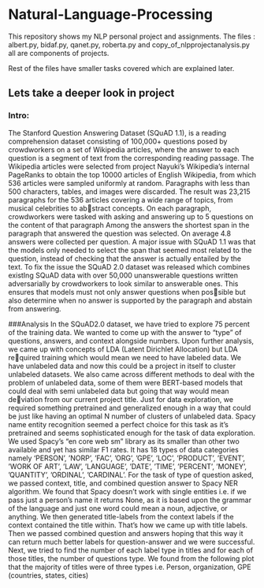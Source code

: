# Natural-Language-Processing

This repository shows my NLP personal project and assignments. 
The files : albert.py, bidaf.py, qanet.py, roberta.py and copy_of_nlpprojectanalysis.py all are components of projects.

Rest of the files have smaller tasks covered which are explained later.

## Lets take a deeper look in project

### Intro:
The Stanford Question Answering Dataset (SQuAD 1.1),
is a reading comprehension dataset consisting of 100,000+
questions posed by crowdworkers on a set of Wikipedia articles, where the answer to each question is a segment of text
from the corresponding reading passage.
The Wikipedia articles were selected from project
Nayuki’s Wikipedia’s internal PageRanks to obtain the top
10000 articles of English Wikipedia, from which 536 articles were sampled uniformly at random. Paragraphs with
less than 500 characters, tables, and images were discarded.
The result was 23,215 paragraphs for the 536 articles covering a wide range of topics, from musical celebrities to abstract concepts.
On each paragraph, crowdworkers were tasked with asking and answering up to 5 questions on the content of that
paragraph Among the answers the shortest span in the paragraph that answered the question was selected. On average
4.8 answers were collected per question.
A major issue with SQuAD 1.1 was that the models only
needed to select the span that seemed most related to the
question, instead of checking that the answer is actually entailed by the text. To fix the issue the SQuAD 2.0 dataset
was released which combines existIng SQuAD data with
over 50,000 unanswerable questions written adversarially by
crowdworkers to look similar to answerable ones. This ensures that models must not only answer questions when possible but also determine when no answer is supported by the
paragraph and abstain from answering.

###Analysis
In the SQuAD2.0 dataset, we have tried to explore 75 percent of the training data. We wanted to come up with the
answer to “type” of questions, answers, and context alongside numbers. Upon further analysis, we came up with concepts of LDA (Latent Dirichlet Allocation) but LDA required training which would mean we need to have labeled
data. We have unlabeled data and now this could be a project
in itself to cluster unlabeled datasets. We also came across
different methods to deal with the problem of unlabeled data,
some of them were BERT-based models that could deal with
semi unlabeled data but going that way would mean deviation from our current project title. Just for data exploration, we required something pretrained and generalized
enough in a way that could be just like having an optimal
N number of clusters of unlabeled data. Spacy name entity
recognition seemed a perfect choice for this task as it’s pretrained and seems sophisticated enough for the task of data
exploration. We used Spacy’s “en core web sm” library as
its smaller than other two available and yet has similar F1
rates. It has 18 types of data categories namely ‘PERSON’,
’NORP’, ’FAC’, ’ORG’, ’GPE’, ’LOC’, ’PRODUCT’,
’EVENT’, ’WORK OF ART’, ’LAW’, ’LANGUAGE’,
’DATE’, ’TIME’, ’PERCENT’, ’MONEY’, ’QUANTITY’,
’ORDINAL’, ’CARDINAL’. For the task of type of question asked, we passed context, title, and combined question answer to Spacy NER algorithm. We found that Spacy
doesn’t work with single entities i.e. if we pass just a person’s name it returns None, as it is based upon the grammar
of the language and just one word could mean a noun, adjective, or anything. We then generated title-labels from the
context labels if the context contained the title within. That’s
how we came up with title labels. Then we passed combined
question and answers hoping that this way it can return much
better labels for question-answer and we were successful.
Next, we tried to find the number of each label type in titles
and for each of those titles, the number of questions type.
We found from the following plot that the majority of titles
were of three types i.e. Person, organization, GPE (countries, states, cities)
